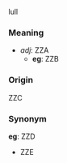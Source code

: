 lull
### Meaning
+ _adj_: ZZA
    + __eg__: ZZB

### Origin

ZZC

### Synonym

__eg__: ZZD

+ ZZE


